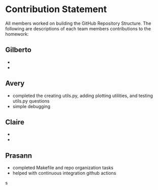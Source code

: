 # Contribution Statement

All members worked on building the GitHub Repository Structure. The following are descriptions of each team members contributions to the homework:

## Gilberto
- 
- 
## Avery
- completed the creating utils.py, adding plotting utilities, and testing utils.py questions
- simple debugging
## Claire
- 
- 
## Prasann
- completed Makefile and repo organization tasks 
- helped with continuous integration github actions


s
